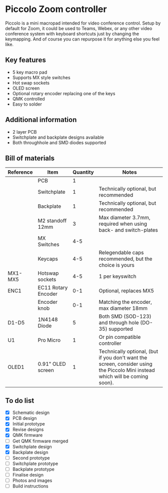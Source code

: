 # Piccolo Zoom controller
Piccolo is a mini macropad intended for video conference control.  Setup by default for Zoom, it could be used to Teams, Webex, or any other video conference system with keyboard shortcuts just by changing the keymapping.  And of course you can repurpose it for anything else you feel like.

## Key features
* 5 key macro pad
* Supports MX style switches
* Hot swap sockets
* OLED screen
* Optional rotary encoder replacing one of the keys
* QMK controlled
* Easy to solder

## Additional information
 * 2 layer PCB
 * Switchplate and backplate designs available
 * Both throughhole and SMD diodes supported
 
## Bill of materials
|Reference | Item                | Quantity | Notes
|----------|---------------------|----------|--------------------------------------
|          | PCB                 | 1        |
|          | Switchplate         | 1        | Technically optional, but recommended
|          | Backplate           | 1        | Technically optional, but recommended
|          | M2 standoff 12mm    | 3        | Max diameter 3.7mm, required when using back- and switch-plates
|          | MX Switches         | 4-5      | 
|          | Keycaps             | 4-5      | Relegendable caps recommended, but the choice is yours
| MX1-MX5  | Hotswap sockets     | 4-5      | 1 per keyswitch
| ENC1     | EC11 Rotary Encoder | 0-1      | Optional, replaces MX5
|          | Encoder knob        | 0-1      | Matching the encoder, max diameter 18mm
| D1-D5    | 1N4148 Diode        | 5        | Both SMD (SOD-123) and through hole (DO-35) supported
| U1       | Pro Micro           | 1        | Or pin compatible controller
| OLED1    | 0.91" OLED screen   | 1        | Technically optional, (but if you don't want the screen, consider using the Piccolo Mini instead which will be coming soon).

## To do list
- [x] Schematic design
- [x] PCB design
- [x] Initial prototype
- [x] Revise designs
- [x] QMK firmware
- [ ] Get QMK firmware merged
- [x] Switchplate design
- [x] Backplate design
- [ ] Second prototype
- [ ] Switchplate prototype
- [ ] Backplate prototype
- [ ] Finalise design
- [ ] Photos and images
- [ ] Build instructions
